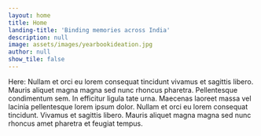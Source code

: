 ```yaml
---
layout: home
title: Home
landing-title: 'Binding memories across India'
description: null
image: assets/images/yearbookideation.jpg
author: null
show_tile: false
---
```


Here: Nullam et orci eu lorem consequat tincidunt vivamus et sagittis libero. Mauris aliquet magna magna sed nunc rhoncus pharetra. Pellentesque condimentum sem. In efficitur ligula tate urna. Maecenas laoreet massa vel lacinia pellentesque lorem ipsum dolor. Nullam et orci eu lorem consequat tincidunt. Vivamus et sagittis libero. Mauris aliquet magna magna sed nunc rhoncus amet pharetra et feugiat tempus.
